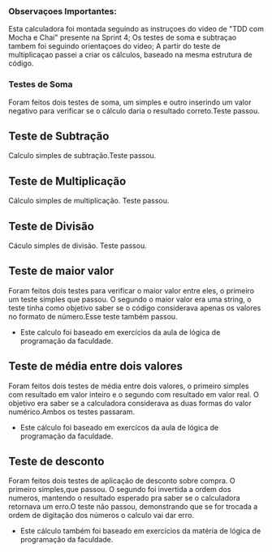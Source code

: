 ### Observaçoes Importantes:

Esta calculadora foi montada seguindo as instruçoes do video de "TDD com Mocha e Chai" presente
na Sprint 4;
Os testes de soma e subtraçao tambem foi seguindo orientaçoes do video;
A partir do teste de multiplicaçao passei a criar os cálculos, baseado na mesma estrutura de código.

### Testes de Soma

Foram feitos dois testes de soma, um simples e outro inserindo um valor negativo para verificar se o cálculo daria o resultado correto.Teste passou.

## Teste de Subtração

Calculo simples de subtração.Teste passou.

## Teste de Multiplicação

Cálculo simples de multiplicação. Teste passou.

## Teste de Divisão

Cáculo simples de divisão. Teste passou.

## Teste de maior valor

Foram feitos dois testes para verificar o maior valor entre eles, o primeiro um teste simples que passou. O segundo o maior valor era uma string, o teste tinha como objetivo saber se o código considerava apenas os valores no formato de número.Esse teste também passou. 

* Este calculo foi baseado em exercícios da aula de lógica de programação da faculdade.

## Teste de média entre dois valores

Foram feitos dois testes de média entre dois valores, o primeiro simples com resultado em valor inteiro e o segundo com resultado em valor real. O objetivo era saber se a calculadora considerava as duas formas do valor numérico.Ambos os testes passaram. 

* Este cálculo foi baseado em exercícos da aula de lógica de programação da faculdade.

## Teste de desconto 

Foram feitos dois testes de aplicação de desconto sobre compra. O primeiro simples,que passou. O segundo foi invertida a ordem dos numeros, mantendo o resultado esperado pra saber se o calculadora retornava um erro.O teste não passou, demonstrando que se for trocada a ordem de digitação dos números o calculo vai dar erro.

* Este cálculo também foi baseado em exercícios da matéria de lógica de programação da faculdade.
